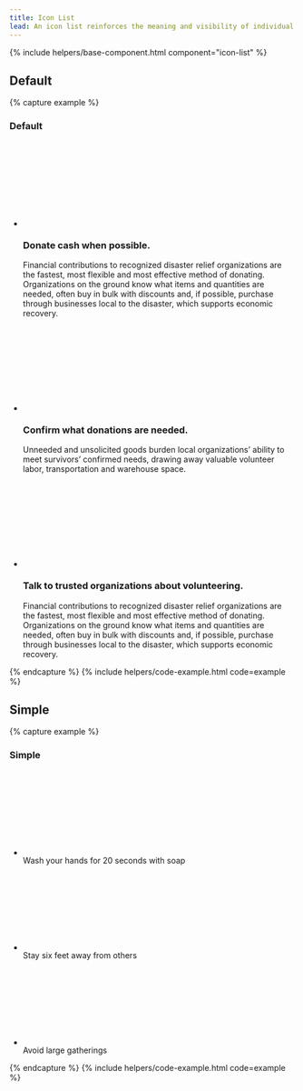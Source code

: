 ```yaml
---
title: Icon List
lead: An icon list reinforces the meaning and visibility of individual list items with a leading icon.
---
```


{% include helpers/base-component.html component="icon-list" %}

## Default

{% capture example %}
<h3 class="site-preview-heading border-top-1px border-base-light padding-top-1">Default</h3>
    <ul class="usa-icon-list">
  <li class="usa-icon-list__item">
    <div class="usa-icon-list__icon text-green">
      <svg class="usa-icon" aria-hidden="true" role="img">
        <use xlink:href="/assets/img/sprite.svg#check_circle"></use>
      </svg>
    </div>
    <div class="usa-icon-list__content">
      <h3 class="usa-icon-list__title">Donate cash when possible.</h3>
      <p>
        Financial contributions to recognized disaster relief organizations are
        the fastest, most flexible and most effective method of donating.
        Organizations on the ground know what items and quantities are needed,
        often buy in bulk with discounts and, if possible, purchase through
        businesses local to the disaster, which supports economic recovery.
      </p>
    </div>
  </li>
  <li class="usa-icon-list__item">
    <div class="usa-icon-list__icon text-green">
      <svg class="usa-icon" aria-hidden="true" role="img">
        <use xlink:href="/assets/img/sprite.svg#check_circle"></use>
      </svg>
    </div>
    <div class="usa-icon-list__content">
      <h3 class="usa-icon-list__title">Confirm what donations are needed.</h3>
      <p>
        Unneeded and unsolicited goods burden local organizations’ ability to
        meet survivors’ confirmed needs, drawing away valuable volunteer labor,
        transportation and warehouse space.
      </p>
    </div>
  </li>
  <li class="usa-icon-list__item">
    <div class="usa-icon-list__icon text-green">
      <svg class="usa-icon" aria-hidden="true" role="img">
        <use xlink:href="/assets/img/sprite.svg#check_circle"></use>
      </svg>
    </div>
    <div class="usa-icon-list__content">
      <h3 class="usa-icon-list__title">
        Talk to trusted organizations about volunteering.
      </h3>
      <p>
        Financial contributions to recognized disaster relief organizations are
        the fastest, most flexible and most effective method of donating.
        Organizations on the ground know what items and quantities are needed,
        often buy in bulk with discounts and, if possible, purchase through
        businesses local to the disaster, which supports economic recovery.
      </p>
    </div>
  </li>
</ul>
{% endcapture %}
{% include helpers/code-example.html code=example %}

## Simple 

{% capture example %}
<h3 class="site-preview-heading border-top-1px border-base-light padding-top-1 margin-top-0">Simple</h3>
    <ul class="usa-icon-list">
  <li class="usa-icon-list__item">
    <div class="usa-icon-list__icon text-green">
      <svg class="usa-icon" aria-hidden="true" role="img">
        <use xlink:href="/assets/img/sprite.svg#check_circle"></use>
      </svg>
    </div>
    <div class="usa-icon-list__content">
      Wash your hands for 20 seconds with soap
    </div>
  </li>
  <li class="usa-icon-list__item">
    <div class="usa-icon-list__icon text-green">
      <svg class="usa-icon" aria-hidden="true" role="img">
        <use xlink:href="/assets/img/sprite.svg#check_circle"></use>
      </svg>
    </div>
    <div class="usa-icon-list__content">Stay six feet away from others</div>
  </li>
  <li class="usa-icon-list__item">
    <div class="usa-icon-list__icon text-red">
      <svg class="usa-icon" aria-hidden="true" role="img">
        <use xlink:href="/assets/img/sprite.svg#cancel"></use>
      </svg>
    </div>
    <div class="usa-icon-list__content">Avoid large gatherings</div>
  </li>
</ul>
{% endcapture %}
{% include helpers/code-example.html code=example %}